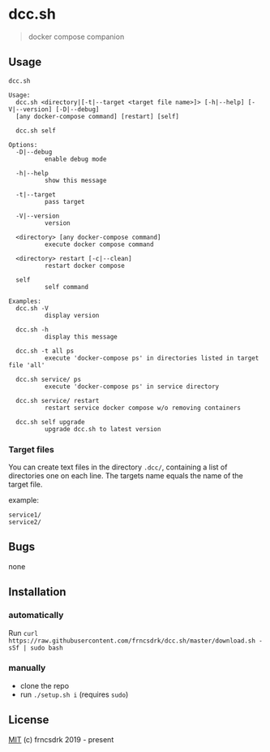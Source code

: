 # dcc.sh

> docker compose companion

## Usage

```
dcc.sh

Usage:
  dcc.sh <directory|[-t|--target <target file name>]> [-h|--help] [-V|--version] [-D|--debug]
  [any docker-compose command] [restart] [self]

  dcc.sh self

Options:
  -D|--debug
          enable debug mode

  -h|--help
          show this message

  -t|--target
          pass target

  -V|--version
          version

  <directory> [any docker-compose command]
          execute docker compose command

  <directory> restart [-c|--clean]
          restart docker compose

  self
          self command

Examples:
  dcc.sh -V
          display version

  dcc.sh -h
          display this message

  dcc.sh -t all ps
          execute 'docker-compose ps' in directories listed in target file 'all'

  dcc.sh service/ ps
          execute 'docker-compose ps' in service directory

  dcc.sh service/ restart
          restart service docker compose w/o removing containers

  dcc.sh self upgrade
          upgrade dcc.sh to latest version

```

### Target files

You can create text files in the directory `.dcc/`, containing a list of directories one on each line.
The targets name equals the name of the target file.

example:
```
service1/
service2/
```

## Bugs

none

## Installation

### automatically

Run `curl https://raw.githubusercontent.com/frncsdrk/dcc.sh/master/download.sh -sSf | sudo bash`

### manually

- clone the repo
- run `./setup.sh i` (requires `sudo`)

## License

[MIT](https://github.com/frncsdrk/dcc.sh/blob/master/LICENSE) (c) frncsdrk 2019 - present
